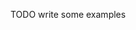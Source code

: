 [//]: # (This file was generated from: lib/src/cli/template/doc/template/example/example.md.template using the documentation_builder package)

TODO write some examples